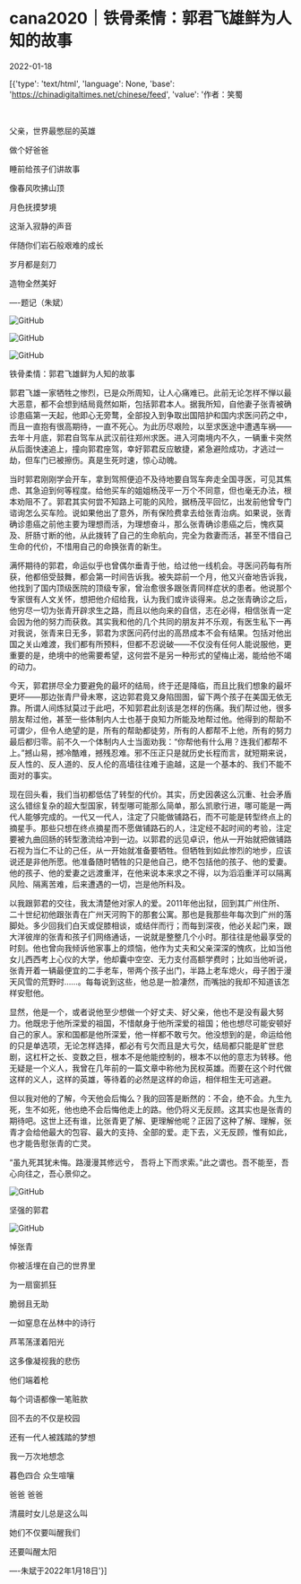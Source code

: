 # cana2020｜铁骨柔情：郭君飞雄鲜为人知的故事

2022-01-18

[{'type': 'text/html', 'language': None, 'base': 'https://chinadigitaltimes.net/chinese/feed', 'value': '作者：笑蜀

&emsp;

父亲，世界最憋屈的英雄

做个好爸爸

睡前给孩子们讲故事

像春风吹拂山顶

月色抚摸梦境

这渐入寂静的声音

伴随你们岩石般艰难的成长

岁月都是刻刀

造物全然美好

&#8212;-题记（朱斌）

![GitHub](https://chinadigitaltimes.net/chinese/files/2022/01/post-675889-61e62c3570a24.)

![GitHub](https://chinadigitaltimes.net/chinese/files/2022/01/post-675889-61e62c357974c.)

![GitHub](https://chinadigitaltimes.net/chinese/files/2022/01/post-675889-61e62c3580096.)

铁骨柔情：郭君飞雄鲜为人知的故事

郭君飞雄一家牺牲之惨烈，已是众所周知，让人心痛难已。此前无论怎样不惮以最大恶意，都不会想到结局竟然如斯，包括郭君本人。据我所知，自他妻子张青被确诊患癌第一天起，他即心无旁鹜，全部投入到争取出国陪护和国内求医问药之中，而且一直抱有很高期待，一直不死心。为此历尽艰险，以至求医途中遭遇车祸——去年十月底，郭君自驾车从武汉前往郑州求医。进入河南境内不久，一辆重卡突然从后面快速追上，撞向郭君座驾，幸好郭君反应敏捷，紧急避险成功，才逃过一劫，但车门已被擦伤。真是生死时速，惊心动魄。

当时郭君刚刚学会开车，拿到驾照便迫不及待地要自驾车奔走全国寻医，可见其焦虑、其急迫到何等程度。给他买车的姐姐杨茂平一万个不同意，但也毫无办法，根本劝阻不了。郭君其实何尝不知路上可能的风险，据杨茂平回忆，出发前他曾专门谘询怎么买车险。说如果他出了意外，所有保险费拿去给张青治病。如果说，张青确诊患癌之前他主要为理想而活，为理想奋斗，那么张青确诊患癌之后，愧疚莫及、肝肠寸断的他，从此拨转了自己的生命航向，完全为救妻而活，甚至不惜自己生命的代价，不惜用自己的命换张青的新生。

满怀期待的郭君，命运似乎也曾偶尔垂青于他，给过他一线机会。寻医问药每有所获，他都倍受鼓舞，都会第一时间告诉我。被失踪前一个月，他又兴奋地告诉我，他找到了国内顶级医院的顶级专家，曾治愈很多跟张青同样症状的患者。他说那个专家很有人文关怀，想把他介绍给我，认为我们或许谈得来。总之张青确诊之后，他穷尽一切为张青开辟求生之路，而且以他向来的自信，志在必得，相信张青一定会因为他的努力而获救。其实我和他的几个共同的朋友并不乐观，有医生私下一再对我说，张青来日无多，郭君为求医问药付出的高昂成本不会有结果。包括对他出国之关山难渡，我们都有所预料，但都不忍说破——不仅没有任何人能说服他，更重要的是，绝境中的他需要希望，这何尝不是另一种形式的望梅止渴，能给他不竭的动力。

今天，郭君拼尽全力要避免的最坏的结局，终于还是降临，而且比我们想象的最坏更坏——那边张青尸骨未寒，这边郭君竟又身陷囹圄，留下两个孩子在美国无依无靠。所谓人间炼狱莫过于此吧，不知郭君此刻该是怎样的伤痛。我们帮过他，很多朋友帮过他，甚至一些体制内人士也基于良知力所能及地帮过他。他得到的帮助不可谓少，但令人绝望的是，所有的帮助都徒劳，所有的人都帮不上他，所有的努力最后都归零。前不久一个体制内人士当面劝我：“你帮他有什么用？连我们都帮不上。”撼山易，撼冷酷难，撼残忍难。邪不压正只是就历史长程而言，就短期来说，反人性的、反人道的、反人伦的高墙往往难于逾越，这是一个基本的、我们不能不面对的事实。

现在回头看，我们当初都低估了转型的代价。其实，历史因袭这么沉重、社会矛盾这么错综复杂的超大型国家，转型哪可能那么简单，那么凯歌行进，哪可能是一两代人能够完成的。一代又一代人，注定了只能做铺路石，而不可能是转型终点上的摘星手。那些只想在终点摘星而不愿做铺路石的人，注定经不起时间的考验，注定要被九曲回肠的转型激流给冲到一边。以郭君的远见卓识，他从一开始就把做铺路石视为当仁不让的己任，从一开始就准备要牺牲。但牺牲到如此惨烈的地步，应该说还是非他所愿。他准备随时牺牲的只是他自己，绝不包括他的孩子、他的爱妻。他的孩子、他的爱妻之远渡重洋，在他来说本来求之不得，以为滔滔重洋可以隔离风险、隔离苦难，后来遭遇的一切，岂是他所料及。

以我跟郭君的交往，我太清楚他对家人的爱。2011年他出狱，回到其广州住所、二十世纪初他跟张青在广州天河购下的那套公寓。那也是我那些年每次到广州的落脚处。多少回我们白天或促膝相谈，或结伴而行；而每到深夜，他必关起门来，跟大洋彼岸的张青和孩子们网络通话，一说就是整整几个小时。那往往是他最享受的时刻。他也曾向我倾诉他家事上的烦恼，他作为丈夫和父亲深深的愧疚，比如当他女儿西西考上心仪的大学，他却囊中空空、无力支付高额学费时；比如当他听说，张青开着一辆最便宜的二手老车，带两个孩子出门，半路上老车熄火，母子困于漫天风雪的荒野时……。每每说到这些，他总是一脸凄然，而嘴拙的我却不知道该怎样安慰他。

显然，他是一个，或者说他至少想做一个好丈夫、好父亲，他也不是没有最大努力。他既忠于他所深爱的祖国，不惜献身于他所深爱的祖国；他也想尽可能安顿好自己的家人。家和国都是他所深爱，他一样都不敢亏欠。他没想到的是，命运给他的只是单选项，无论怎样选择，都必有亏欠而且是大亏欠，结局都只能是旷世悲剧，这杠杆之长、变数之巨，根本不是他能控制的，根本不以他的意志为转移。他无疑是一个义人，我曾在几年前的一篇文章中称他为民权英雄。而要在这个时代做这样的义人，这样的英雄，等待着的必然是这样的命运，相伴相生无可逃避。

但以我对他的了解，今天他会后悔么？我的回答是断然的：不会，绝不会。九生九死，生不如死，他也绝不会后悔他走上的路。他仍将义无反顾。这其实也是张青的期待吧。这世上还有谁，比张青更了解、更理解他呢？正因了这种了解、理解，张青才会给他最大的包容、最大的支持、全部的爱。走下去，义无反顾，惟有如此，也才能告慰张青的亡灵。

“虽九死其犹未悔。路漫漫其修远兮， 吾将上下而求索。”此之谓也。吾不能至，吾心向往之，吾心景仰之。

![GitHub](https://chinadigitaltimes.net/chinese/files/2022/01/post-675889-61e62c3586f2b.)

坚强的郭君

![GitHub](https://chinadigitaltimes.net/chinese/files/2022/01/post-675889-61e62c359144c.)

悼张青

你被活埋在自己的世界里

为一扇窗抓狂

脆弱且无助

一如窒息在丛林中的诗行

芦苇荡漾着阳光

这多像凝视我的悲伤

他们端着枪

每个词语都像一笔赃款

回不去的不仅是校园

还有一代人被践踏的梦想

我一万次地想念

暮色四合 众生喧嚷

爸爸 爸爸

清晨时女儿总是这么叫

她们不仅要叫醒我们

还要叫醒太阳

&#8212;-朱斌于2022年1月18日'}]